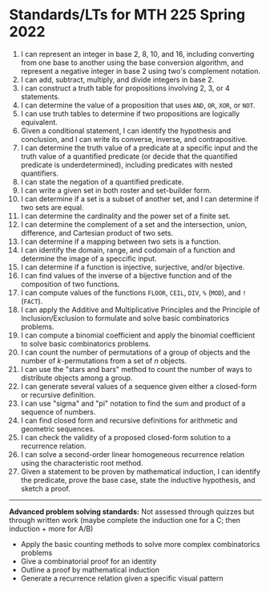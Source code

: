 # Standards/LTs for MTH 225 Spring 2022

1) I can represent an integer in base 2, 8, 10, and 16, including converting from one base to another using the base conversion algorithm, and represent a negative integer in base 2 using two's complement notation. 
3) I can add, subtract, multiply, and divide integers in base 2. 
4) I can construct a truth table for propositions involving 2, 3, or 4 statements.
5) I can determine the value of a proposition that uses `AND`, `OR`, `XOR`, or `NOT`. 
6) I can use truth tables to determine if two propositions are logically equivalent. 
7) Given a conditional statement, I can identify the hypothesis and conclusion, and I can write its converse, inverse, and contrapositive. 
8) I can determine the truth value of a predicate at a specific input and the truth value of a quantified predicate (or decide that the quantified predicate is underdetermined), including predicates with nested quantifiers.  
9)  I can state the negation of a quantified predicate. 
10) I can write a given set in both roster and set-builder form. 
11) I can determine if a set is a subset of another set, and I can determine if two sets are equal. 
12) I can determine the cardinality and the power set of a finite set. 
13) I can determine the complement of a set and the intersection, union, difference, and Cartesian product of two sets.
14) I can determine if a mapping between two sets is a function. 
15) I can identify the domain, range, and codomain of a function and determine the image of a speccific input. 
16) I can determine if a function is injective, surjective, and/or bijective. 
17) I can find values of the inverse of a bijective function and of the composition of two functions. 
18) I can compute values of the functions `FLOOR`, `CEIL`, `DIV`, `%` (`MOD`), and `!` (`FACT`). 
19) I can apply the Additive and Multiplicative Principles and the Principle of Inclusion/Exclusion to formulate and solve basic combinatorics problems. 
20) I can compute a binomial coefficient and apply the binomial coefficient to solve basic combinatorics problems. 
21) I can count the number of permutations of a group of objects and the number of $k$-permutations from a set of $n$ objects.
22) I can use the "stars and bars" method to count the number of ways to distribute objects among a group.
23) I can generate several values of a sequence given either a closed-form or recursive definition. 
24) I can use "sigma" and "pi" notation to find the sum and product of a sequence of numbers. 
25) I can find closed form and recursive definitions for arithmetic and geometric sequences. 
26) I can check the validity of a proposed closed-form solution to a recurrence relation. 
27) I can solve a second-order linear homogeneous recurrence relation using the characteristic root method.
28) Given a statement to be proven by mathematical induction, I can identify the predicate, prove the base case, state the inductive hypothesis, and sketch a proof. 

---

**Advanced problem solving standards:** Not assessed through quizzes but through written work (maybe complete the induction one for a C; then induction + more for A/B)

- Apply the basic counting methods to solve more complex combinatorics problems 
- Give a combinatorial proof for an identity
- Outline a proof by mathematical induction 
- Generate a recurrence relation given a specific visual pattern 
